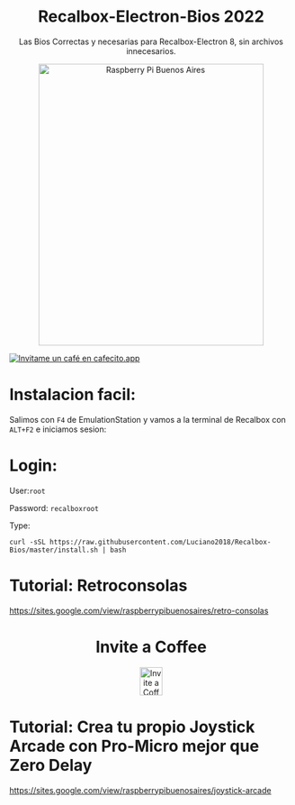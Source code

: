 #                                  <h1 align="center"> Recalbox-Electron-Bios 2022</h1>
<p align="center">
Las Bios Correctas y necesarias para Recalbox-Electron 8, sin archivos innecesarios.
</p>
<p align="center">
<img src="https://raw.githubusercontent.com/Luciano2018/RetroPieBios/master/logov3.png" alt="Raspberry Pi Buenos Aires" width="400" height="500">
</p>

[![Invitame un café en cafecito.app](https://cdn.cafecito.app/imgs/buttons/button_6.svg)](https://cafecito.app/raspberrypibsas)

# Instalacion facil:

Salimos con `F4` de EmulationStation y vamos a la terminal de Recalbox con `ALT+F2` e iniciamos sesion:

# Login:

User:`root`

Password: `recalboxroot`

Type:

```
curl -sSL https://raw.githubusercontent.com/Luciano2018/Recalbox-Bios/master/install.sh | bash
```
# Tutorial: Retroconsolas
https://sites.google.com/view/raspberrypibuenosaires/retro-consolas

<h1 align="center"> Invite a Coffee</h1>
</p>
<p align="center">
<a href="https://www.paypal.com/paypalme/RaspberryPiBsAs">
<img src="https://raw.githubusercontent.com/Luciano2018/MiPiTV/master/Paypal_2014_logo.png" alt="Invite a Coffee" width="40" height="50">
</a>
</p>

# Tutorial: Crea tu propio Joystick Arcade con Pro-Micro mejor que Zero Delay
https://sites.google.com/view/raspberrypibuenosaires/joystick-arcade
